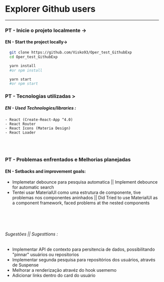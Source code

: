 # Explorer Github users

---

### PT - Inicie o projeto localmente ->

#### EN - Start the project locally->

```bash
  git clone https://github.com/Visko93/Oper_test_GithubExp
  cd Oper_test_GithubExp

  yarn install
  #or npm install

  yarn start
  #or npm start
```

### PT - Tecnologias utilizadas >

##### EN - Used Technologies/libraries :

    - React (Create-React-App ^4.0)
    - React Router
    - React Icons (Materia Design)
    - React Loader

<br>
<br>

### PT - Problemas enfrentados e Melhorias planejadas

#### EN - Setbacks and improvement goals:

- Implemetar debounce para pesquisa automatica ||
  Implement debounce for automatic search
- Tentei usar MaterialUI como uma estrutura de componente, tive problemas nos componentes aninhados || Did Tried to use MaterialUI as a component framework, faced problems at the nested components

<br/>
<br/>
<br/>

###### Sugestões || Sugesttions :

- Implementar API de contexto para persitencia de dados, possibilitando "pinnar" usuários ou repositorios
- Implementar segunda pesquisa para repositórios dos usuários, através de Suspense
- Melhorar a renderização atravéz do hook usememo
- Adicionar links dentro do card do usuário
